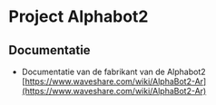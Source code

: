 # Project Alphabot2

## Documentatie
- Documentatie van de fabrikant van de Alphabot2<br>
[https://www.waveshare.com/wiki/AlphaBot2-Ar](https://www.waveshare.com/wiki/AlphaBot2-Ar)

